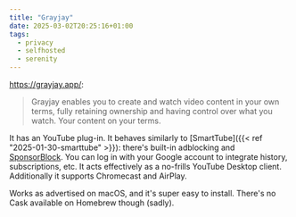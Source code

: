 ```yaml
---
title: "Grayjay"
date: 2025-03-02T20:25:16+01:00
tags:
  - privacy
  - selfhosted
  - serenity
---
```


https://grayjay.app/:

> Grayjay enables you to create and watch video content in your own terms, fully
> retaining ownership and having control over what you watch. Your content on
> your terms.

It has an YouTube plug-in. It behaves similarly to [SmartTube]({{< ref
"2025-01-30-smarttube" >}}): there's built-in adblocking and
[SponsorBlock](https://sponsor.ajay.app/). You can log in with your Google
account to integrate history, subscriptions, etc. It acts effectively as a
no-frills YouTube Desktop client. Additionally it supports Chromecast and AirPlay.

Works as advertised on macOS, and it's super easy to install. There's no Cask
available on Homebrew though (sadly).
